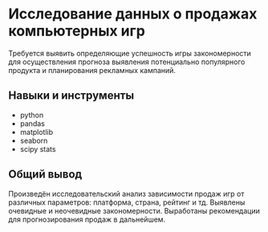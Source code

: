 # Исследование данных о продажах компьютерных игр

Требуется выявить определяющие успешность игры закономерности для осуществления прогноза выявления потенциально популярного продукта  и планирования рекламных кампаний.

## Навыки и инструменты
* python
* pandas
* matplotlib
* seaborn
* scipy stats
  
## Общий вывод 
Произведён исследовательский анализ зависимости продаж игр от различных параметров: платформа, страна, рейтинг и тд. Выявлены очевидные и неочевидные закономерности. Выработаны рекомендации для прогнозирования продаж в дальнейшем.
